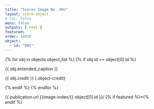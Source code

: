 ```yaml
---
title: "Scores Image No. 001"
layout: score-object
# toc: false
menu: false
outputs: [ html ]
featured:
order: 10010
object:
  - id: "001"
---
```


{% for obj in objects.object_list %}
{% if obj.id == object[0].id %}

{{ obj.extended_caption }}

{{ obj.credit }} {.object-credit}

{% endif %}
{% endfor %}

<div class="object-credit object-url is-print-only">

{{ publication.url }}image-index/{{ object[0].id }}/ {% if featured %}*{% endif %}

</div>
